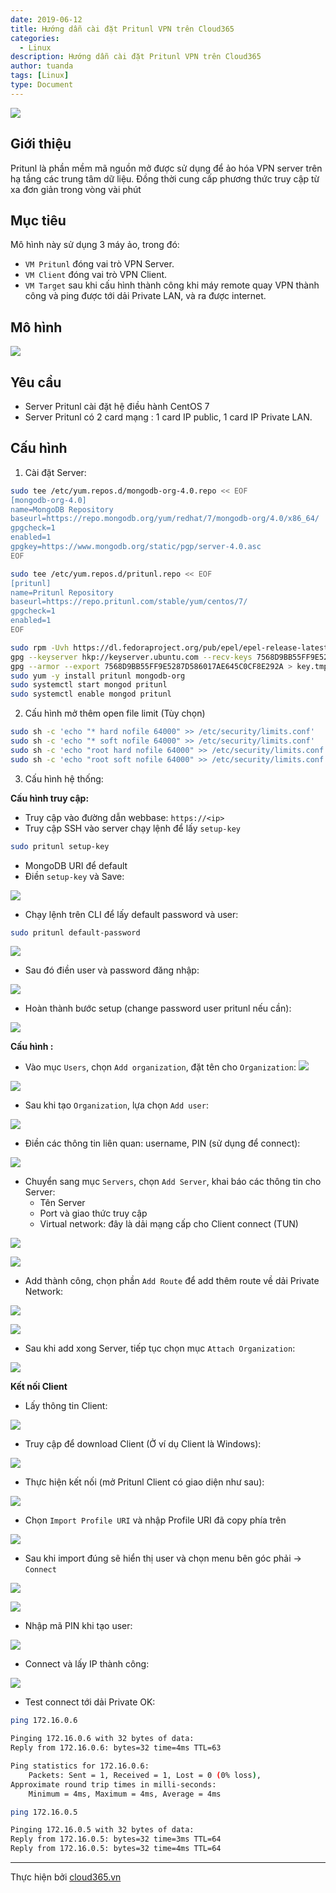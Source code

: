 ```yaml
---
date: 2019-06-12
title: Hướng dẫn cài đặt Pritunl VPN trên Cloud365
categories:
  - Linux
description: Hướng dẫn cài đặt Pritunl VPN trên Cloud365
author: tuanda
tags: [Linux]
type: Document
---
```


![](/images/img-pritunl/pritunl1.png)
## Giới thiệu
Pritunl là phần mềm mã nguồn mở được sử dụng để ảo hóa VPN server trên hạ tầng các trung tâm dữ liệu. Đồng thời cung cấp phương thức truy cập từ xa đơn giản trong vòng vài phút

## Mục tiêu
Mô hình này sử dụng 3 máy ảo, trong đó:
- `VM Pritunl` đóng vai trò VPN Server.
- `VM Client` đóng vai trò VPN Client.
- `VM Target` sau khi cấu hình thành công khi máy remote quay VPN thành công và ping được tới dải Private LAN, và ra được internet.

## Mô hình
![](/images/img-pritunl/pritunl2.png)

## Yêu cầu
- Server Pritunl cài đặt hệ điều hành CentOS 7
- Server Pritunl có 2 card mạng : 1 card IP public, 1 card IP Private LAN.

## Cấu hình
1. Cài đặt Server:

```sh
sudo tee /etc/yum.repos.d/mongodb-org-4.0.repo << EOF
[mongodb-org-4.0]
name=MongoDB Repository
baseurl=https://repo.mongodb.org/yum/redhat/7/mongodb-org/4.0/x86_64/
gpgcheck=1
enabled=1
gpgkey=https://www.mongodb.org/static/pgp/server-4.0.asc
EOF

sudo tee /etc/yum.repos.d/pritunl.repo << EOF
[pritunl]
name=Pritunl Repository
baseurl=https://repo.pritunl.com/stable/yum/centos/7/
gpgcheck=1
enabled=1
EOF

sudo rpm -Uvh https://dl.fedoraproject.org/pub/epel/epel-release-latest-7.noarch.rpm
gpg --keyserver hkp://keyserver.ubuntu.com --recv-keys 7568D9BB55FF9E5287D586017AE645C0CF8E292A
gpg --armor --export 7568D9BB55FF9E5287D586017AE645C0CF8E292A > key.tmp; sudo rpm --import key.tmp; rm -f key.tmp
sudo yum -y install pritunl mongodb-org
sudo systemctl start mongod pritunl
sudo systemctl enable mongod pritunl
```

2. Cấu hình mở thêm open file limit (Tùy chọn)
```sh
sudo sh -c 'echo "* hard nofile 64000" >> /etc/security/limits.conf'
sudo sh -c 'echo "* soft nofile 64000" >> /etc/security/limits.conf'
sudo sh -c 'echo "root hard nofile 64000" >> /etc/security/limits.conf'
sudo sh -c 'echo "root soft nofile 64000" >> /etc/security/limits.conf'
```

3. Cấu hình hệ thống:

**Cấu hình truy cập:**

- Truy cập vào đường dẫn webbase:
`https://<ip>`
- Truy cập SSH vào server chạy lệnh để lấy `setup-key`

```sh
sudo pritunl setup-key
```

- MongoDB URI để default
- Điền `setup-key` và Save:

![](/images/img-pritunl/pritunl3.png)

- Chạy lệnh trên CLI để lấy default password và user:
```sh
sudo pritunl default-password
```

![](/images/img-pritunl/pritunl5.png)

- Sau đó điền user và password đăng nhập:

![](/images/img-pritunl/pritunl4.png)

- Hoàn thành bước setup (change password user pritunl nếu cần):

![](/images/img-pritunl/pritunl6.png)

**Cấu hình :**

- Vào mục `Users`, chọn `Add organization`, đặt tên cho `Organization`:
![](/images/img-pritunl/pritunl7.png)

![](/images/img-pritunl/pritunl8.png)

- Sau khi tạo `Organization`, lựa chọn `Add user`:

![](/images/img-pritunl/pritunl9.png)

- Điền các thông tin liên quan: username, PIN (sử dụng để connect):

![](/images/img-pritunl/pritunl10.png)

- Chuyển sang mục `Servers`, chọn `Add Server`, khai báo các thông tin cho Server:
    - Tên Server
    - Port và giao thức truy cập
    - Virtual network: đây là dải mạng cấp cho Client connect (TUN)

![](/images/img-pritunl/pritunl11.png)

![](/images/img-pritunl/pritunl12.png)

- Add thành công, chọn phần `Add Route` để add thêm route về dải Private Network:

![](/images/img-pritunl/pritunl14.png)

![](/images/img-pritunl/pritunl15.png)

- Sau khi add xong Server, tiếp tục chọn mục `Attach Organization`:

![](/images/img-pritunl/pritunl13.png)

**Kết nối Client**

- Lấy thông tin Client:

![](/images/img-pritunl/pritunl16.png)

- Truy cập để download Client (Ở ví dụ Client là Windows):

![](/images/img-pritunl/pritunl17.png)

- Thực hiện kết nối (mở Pritunl Client có giao diện như sau):

![](/images/img-pritunl/pritunl18.png)

- Chọn `Import Profile URI` và nhập Profile URI đã copy phía trên

![](/images/img-pritunl/pritunl19.png)

- Sau khi import đúng sẽ hiển thị user và chọn menu bên góc phải -> `Connect` 

![](/images/img-pritunl/pritunl20.png)

![](/images/img-pritunl/pritunl21.png)

- Nhập mã PIN khi tạo user:

![](/images/img-pritunl/pritunl22.png)

- Connect và lấy IP thành công:

![](/images/img-pritunl/pritunl23.png)

- Test connect tới dải Private OK:
```sh
ping 172.16.0.6

Pinging 172.16.0.6 with 32 bytes of data:
Reply from 172.16.0.6: bytes=32 time=4ms TTL=63

Ping statistics for 172.16.0.6:
    Packets: Sent = 1, Received = 1, Lost = 0 (0% loss),
Approximate round trip times in milli-seconds:
    Minimum = 4ms, Maximum = 4ms, Average = 4ms

ping 172.16.0.5

Pinging 172.16.0.5 with 32 bytes of data:
Reply from 172.16.0.5: bytes=32 time=3ms TTL=64
Reply from 172.16.0.5: bytes=32 time=4ms TTL=64
```




---
Thực hiện bởi <a href="https://cloud365.vn/" target="_blank">cloud365.vn</a>
